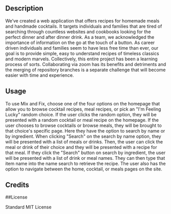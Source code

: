 <Mix-and-Fix>

 ## Description
We’ve created a web application that offers recipes for homemade meals and handmade cocktails.  It targets individuals and families that are tired of searching through countless websites and cookbooks looking for the perfect dinner and after dinner drink.  As a team, we acknowledged the importance of information on the go at the touch of a button.  As career driven individuals and families seem to have less free time than ever, our goal is to provide simple, easy to understand recipes of timeless classics and modern marvels.  Collectively, this entire project has been a learning process of sorts.  Collaborating via zoom has its benefits and detriments and the merging of repository branches is a separate challenge that will become easier with time and experience.

## Usage
To use Mix and Fix, choose one of the four options on the homepage that allow you to browse cocktail recipes, meal recipes, or pick an "I'm Feeling Lucky" random choice. If the user clicks the random option, they will be presented with a random cocktail or meal recipe on the homepage. If the user chooses to browse cocktails or browse meals, they will be brought to that choice's specific page. Here they have the option to search by name or by ingredient. When clicking "Search" on the search by name option, they will be presented with a list of meals or drinks. Then, the user can click the meal or drink of their choice and they will be presented with a recipe for that meal. If they click the "Search" button on search by ingredient, the user will be presented with a list of drink or meal names. They can then type that item name into the name search to retrieve the recipe. The user also has the option to navigate between the home, cocktail, or meals pages on the site. 

## Credits
  
##License

Standard MIT License
